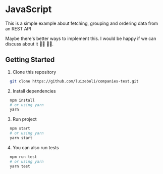 # JavaScript

This is a simple example about fetching, grouping and ordering data from an REST API

Maybe there's better ways to implement this. I would be happy if we can discuss about it 🤜🏻 🤛🏻.

## Getting Started

1. Clone this repository
```sh
  git clone https://github.com/luizeboli/companies-test.git
```

2. Install dependencies
```sh
  npm install
  # or using yarn
  yarn
```

3. Run project
```sh
  npm start
  # or using yarn
  yarn start
```

4. You can also run tests
```sh
  npm run test
  # or using yarn
  yarn test
```
